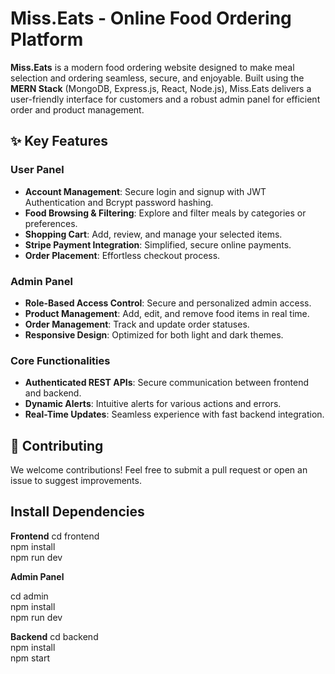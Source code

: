 # Miss.Eats - Online Food Ordering Platform  

**Miss.Eats** is a modern food ordering website designed to make meal selection and ordering seamless, secure, and enjoyable. Built using the **MERN Stack** (MongoDB, Express.js, React, Node.js), Miss.Eats delivers a user-friendly interface for customers and a robust admin panel for efficient order and product management.  



## ✨ Key Features  

### **User Panel**  
- **Account Management**: Secure login and signup with JWT Authentication and Bcrypt password hashing.  
- **Food Browsing & Filtering**: Explore and filter meals by categories or preferences.  
- **Shopping Cart**: Add, review, and manage your selected items.  
- **Stripe Payment Integration**: Simplified, secure online payments.  
- **Order Placement**: Effortless checkout process.  

### **Admin Panel**  
- **Role-Based Access Control**: Secure and personalized admin access.  
- **Product Management**: Add, edit, and remove food items in real time.  
- **Order Management**: Track and update order statuses.  
- **Responsive Design**: Optimized for both light and dark themes.  

### **Core Functionalities**  
- **Authenticated REST APIs**: Secure communication between frontend and backend.  
- **Dynamic Alerts**: Intuitive alerts for various actions and errors.  
- **Real-Time Updates**: Seamless experience with fast backend integration.  


## 🤝 Contributing
We welcome contributions! Feel free to submit a pull request or open an issue to suggest improvements.



## Install Dependencies

**Frontend**
cd frontend  
npm install  
npm run dev

**Admin Panel**

cd admin  
npm install  
npm run dev

**Backend**
cd backend  
npm install  
npm start  
